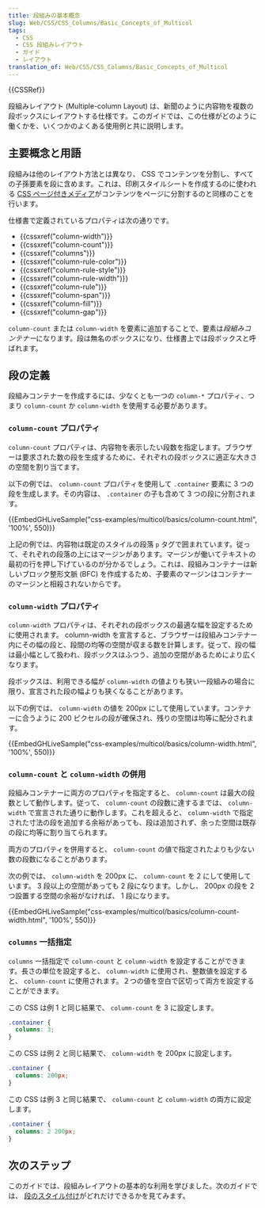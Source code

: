 ```yaml
---
title: 段組みの基本概念
slug: Web/CSS/CSS_Columns/Basic_Concepts_of_Multicol
tags:
  - CSS
  - CSS 段組みレイアウト
  - ガイド
  - レイアウト
translation_of: Web/CSS/CSS_Columns/Basic_Concepts_of_Multicol
---
```

{{CSSRef}}

段組みレイアウト (Multiple-column Layout) は、新聞のように内容物を複数の段ボックスにレイアウトする仕様です。このガイドでは、この仕様がどのように働くかを、いくつかのよくある使用例と共に説明します。

## 主要概念と用語

段組みは他のレイアウト方法とは異なり、 CSS でコンテンツを分割し、すべての子孫要素を段に含めます。これは、印刷スタイルシートを作成するのに使われる [CSS ページ付きメディア](/ja/docs/Web/CSS/CSS_Pages)がコンテンツをページに分割するのと同様のことを行います。

仕様書で定義されているプロパティは次の通りです。

- {{cssxref("column-width")}}
- {{cssxref("column-count")}}
- {{cssxref("columns")}}
- {{cssxref("column-rule-color")}}
- {{cssxref("column-rule-style")}}
- {{cssxref("column-rule-width")}}
- {{cssxref("column-rule")}}
- {{cssxref("column-span")}}
- {{cssxref("column-fill")}}
- {{cssxref("column-gap")}}

`column-count` または `column-width` を要素に追加することで、要素は*段組みコンテナー*になります。段は無名のボックスになり、仕様書上では段ボックスと呼ばれます。

## 段の定義

段組みコンテナーを作成するには、少なくとも一つの `column-*` プロパティ、つまり `column-count` か `column-width` を使用する必要があります。

### `column-count` プロパティ

`column-count` プロパティは、内容物を表示したい段数を指定します。ブラウザーは要求された数の段を生成するために、それぞれの段ボックスに適正な大きさの空間を割り当てます。

以下の例では、 `column-count` プロパティを使用して `.container` 要素に 3 つの段を生成します。その内容は、 `.container` の子も含めて 3 つの段に分割されます。

{{EmbedGHLiveSample("css-examples/multicol/basics/column-count.html", '100%', 550)}}

上記の例では、内容物は既定のスタイルの段落 `p` タグで囲まれています。従って、それぞれの段落の上にはマージンがあります。マージンが働いてテキストの最初の行を押し下げているのが分かるでしょう。これは、段組みコンテナーは新しいブロック整形文脈 (BFC) を作成するため、子要素のマージンはコンテナーのマージンと相殺されないからです。

### `column-width` プロパティ

`column-width` プロパティは、それぞれの段ボックスの最適な幅を設定するために使用されます。 column-width を宣言すると、ブラウザーは段組みコンテナー内にその幅の段と、段間の均等の空間が収まる数を計算します。従って、段の幅は最小幅として扱われ、段ボックスはふつう、追加の空間があるためにより広くなります。

段ボックスは、利用できる幅が `column-width` の値よりも狭い一段組みの場合に限り、宣言された段の幅よりも狭くなることがあります。

以下の例では、 `column-width` の値を 200px にして使用しています。コンテナーに合うように 200 ピクセルの段が確保され、残りの空間は均等に配分されます。

{{EmbedGHLiveSample("css-examples/multicol/basics/column-width.html", '100%', 550)}}

### `column-count` と `column-width` の併用

段組みコンテナーに両方のプロパティを指定すると、 `column-count` は最大の段数として動作します。従って、 `column-count` の段数に達するまでは、 `column-width` で宣言された通りに動作します。これを超えると、 `column-width` で指定された寸法の段を追加する余裕があっても、段は追加されず、余った空間は既存の段に均等に割り当てられます。

両方のプロパティを併用すると、 `column-count` の値で指定されたよりも少ない数の段数になることがあります。

次の例では、 `column-width` を 200px に、 `column-count` を 2 にして使用しています。 3 段以上の空間があっても 2 段になります。しかし、 200px の段を 2 つ設置する空間の余裕がなければ、 1 段になります。

{{EmbedGHLiveSample("css-examples/multicol/basics/column-count-width.html", '100%', 550)}}

### `columns` 一括指定

`columns` 一括指定で `column-count` と `column-width` を設定することができます。長さの単位を設定すると、 `column-width` に使用され、整数値を設定すると、 `column-count` に使用されます。２つの値を空白で区切って両方を設定することができます。

この CSS は例 1 と同じ結果で、 `column-count` を 3 に設定します。

```css
.container {
  columns: 3;
}
```

この CSS は例 2 と同じ結果で、 `column-width` を 200px に設定します。

```css
.container {
  columns: 200px;
}
```

この CSS は例 3 と同じ結果で、 `column-count` と `column-width` の両方に設定します。

```css
.container {
  columns: 2 200px;
}
```

## 次のステップ

このガイドでは、段組みレイアウトの基本的な利用を学びました。次のガイドでは、 [段のスタイル付け](/ja/docs/Web/CSS/CSS_Columns/Styling_Columns)がどれだけできるかを見てみます。
